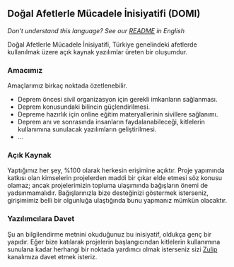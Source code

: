 ## Doğal Afetlerle Mücadele İnisiyatifi (DOMI)

*Don't understand this language? See our [README](./profile/README_EN.md) in English*

Doğal Afetlerle Mücadele İnisiyatifi, Türkiye genelindeki afetlerde kullanılmak üzere açık kaynak yazılımlar üreten bir oluşumdur.

### Amacımız

Amaçlarımız birkaç noktada özetlenebilir.

- Deprem öncesi sivil organizasyon için gerekli imkanların sağlanması.
- Deprem konusundaki bilincin güçlendirilmesi.
- Depreme hazırlık için online eğitim materyallerinin sivillere sağlanımı.
- Deprem anı ve sonrasında insanların faydalanabileceği, kitlelerin kullanımına sunulacak yazılımların geliştirilmesi.
- ...

### Açık Kaynak

Yaptığımız her şey, %100 olarak herkesin erişimine açıktır. Proje yapımında katkısı olan kimselerin projelerden maddi bir çıkar elde etmesi söz konusu olamaz; ancak projelerimizin topluma ulaşımında bağışların önemi de yadsınmamalıdır. Bağışlarınızla bize desteğinizi göstermek isterseniz, girişimimiz belli bir olgunluğa ulaştığında bunu yapmanız mümkün olacaktır.

### Yazılımcılara Davet

Şu an bilgilendirme metnini okuduğunuz bu inisiyatif, oldukça genç bir yapıdır. Eğer bize katılarak projelerin başlangıcından kitlelerin kullanımına sunulana kadar herhangi bir noktada yardımcı olmak isterseniz sizi [Zulip](https://domi-turkiye.zulipchat.com/) kanalımıza davet etmek isteriz.

